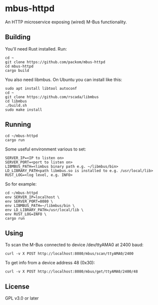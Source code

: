 # mbus-httpd
An HTTP microservice exposing (wired) M-Bus functionality.

## Building

You'll need Rust installed.  Run:

```
cd ~
git clone https://github.com/packom/mbus-httpd
cd mbus-httpd
cargo build
```

You also need libmbus.  On Ubuntu you can install like this:

```
sudo apt install libtool autoconf
cd ~
git clone https://github.com/rscada/libmbus
cd libmbus
./build.sh
sudo make install
```

## Running

```
cd ~/mbus-httpd
cargo run
```

Some useful environment various to set:

```
SERVER_IP=<IP to listen on>
SERVER_PORT=<port to listen on>
LIBMBUS_PATH=<limbus binary path e.g. ~/libmbus/bin>
LD_LIBRARY_PATH<path libmbus.so is installed to e.g. /usr/local/lib>
RUST_LOG=<log level, e.g. INFO>
```

So for example:

```
cd ~/mbus-httpd
env SERVER_IP=localhost \
env SERVER_PORT=8080 \
env LIBMBUS_PATH=~/libmbus/bin \
env LD_LIBRARY_PATH=/usr/local/lib \
env RUST_LOG=INFO \
cargo run
```

## Using

To scan the M-Bus connected to device /dev/ttyAMA0 at 2400 baud:

```
curl -v X POST http://localhost:8080/mbus/scan/ttyAMA0/2400
```

To get info from a device address 48 (0x30):

```
curl -v X POST http://localhost:8080/mbus/get/ttyAMA0/2400/48
```

## License

GPL v3.0 or later
